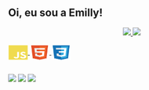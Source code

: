 ## Oi, eu sou a Emilly!

<div align="center">
  <a href="https://github.com/httpsemilly">
  <img height="48%" src="https://github-readme-stats.vercel.app/api?username=httpsemilly&show_icons=true&theme=omni&include_all_commits=true&count_private=true"/>
  <img height="48%" src="https://github-readme-stats.vercel.app/api/top-langs/?username=httpsemilly&layout=compact&langs_count=7&theme=omni"/>
</div>
  
  <div style="display: inline_block"><br>
  <img align="center" alt="emilly-js" height="30" width="40" src="https://raw.githubusercontent.com/devicons/devicon/master/icons/javascript/javascript-plain.svg">
  <img align="center" alt="emilly-HTML" height="30" width="40" src="https://raw.githubusercontent.com/devicons/devicon/master/icons/html5/html5-original.svg">
  <img align="center" alt="emilly-CSS" height="30" width="40" src="https://raw.githubusercontent.com/devicons/devicon/master/icons/css3/css3-original.svg">
</div>
  
  ##
  
  <div> 
  <a href="mailto:emilly.mee7@gmail.com"><img src="https://img.shields.io/badge/Gmail-D14836?style=for-the-badge&logo=gmail&logoColor=white" target="_blank"></a>
  <a href="https://www.linkedin.com/in/emilly-cavalcante" target="_blank"><img src="https://img.shields.io/badge/-LinkedIn-%230077B5?style=for-the-badge&logo=linkedin&logoColor=white" target="_blank"></a> 
  <a href="https://open.spotify.com/user/k4njmvdg6fik5qawdqobnbew8"><img src="https://img.shields.io/badge/Spotify-1ED760?&style=for-the-badge&logo=spotify&logoColor=white" target+"_blank"></a>
</div>
